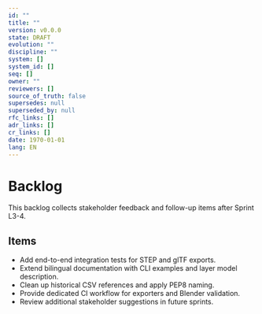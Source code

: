 ```yaml
---
id: ""
title: ""
version: v0.0.0
state: DRAFT
evolution: ""
discipline: ""
system: []
system_id: []
seq: []
owner: ""
reviewers: []
source_of_truth: false
supersedes: null
superseded_by: null
rfc_links: []
adr_links: []
cr_links: []
date: 1970-01-01
lang: EN
---
```


# Backlog

This backlog collects stakeholder feedback and follow-up items after Sprint L3-4.

## Items
- Add end-to-end integration tests for STEP and glTF exports.
- Extend bilingual documentation with CLI examples and layer model description.
- Clean up historical CSV references and apply PEP8 naming.
- Provide dedicated CI workflow for exporters and Blender validation.
- Review additional stakeholder suggestions in future sprints.
